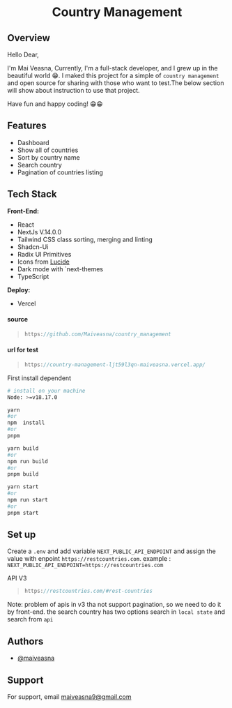 

<h1 align="center">
    Country Management
</h1>


## Overview

Hello Dear,

I'm Mai Veasna, Currently, I'm a full-stack developer, and I grew up in the beautiful world 😁. I maked this project for a simple of `country management` and open source for sharing with those who want to test.The below section will show about instruction to use that project. 

Have fun and happy coding! 😁😁


## Features

- Dashboard
- Show all of countries
- Sort by country name
- Search country
- Pagination of countries listing

## Tech Stack

**Front-End:** 
- React
- NextJs V.14.0.0
- Tailwind CSS class sorting, merging and linting
- Shadcn-Ui
- Radix UI Primitives
- Icons from [Lucide](https://lucide.dev)
- Dark mode with `next-themes
- TypeScript

**Deploy:**
- Vercel

#### source 
 
 > ```javascript 
> https://github.com/Maiveasna/country_management
> ```

  #### url for test 
 
 > ```javascript
> https://country-management-ljt59l3qn-maiveasna.vercel.app/
> ```


First install dependent

```bash
# install on your machine
Node: >=v18.17.0
```

```bash
yarn 
#or
npm  install
#or
pnpm
```

```bash
yarn build
#or
npm run build
#or
pnpm build
```

```bash
yarn start
#or
npm run start
#or
pnpm start
```

## Set up

Create a `.env` and add variable `NEXT_PUBLIC_API_ENDPOINT`  and assign the value with enpoint `https://restcountries.com`. example : `NEXT_PUBLIC_API_ENDPOINT=https://restcountries.com`


API V3

  > ```javascript
> https://restcountries.com/#rest-countries
> ```

Note: problem of apis in v3 tha not support pagination, so we need to do it by front-end. the search country has two options search in `local state` and search from `api`

## Authors
    
- [@maiveasna]( https://github.com/Maiveasna)

## Support

For support, email maiveasna9@gmail.com


